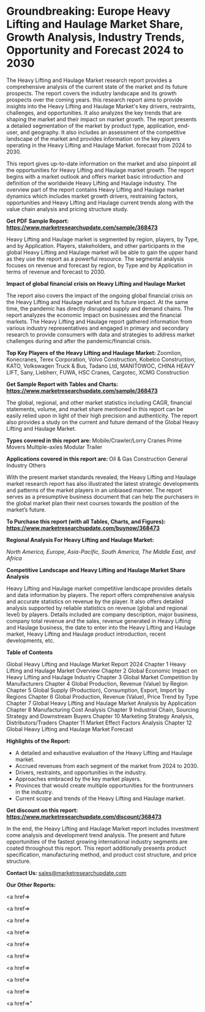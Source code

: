 # Groundbreaking: Europe Heavy Lifting and Haulage Market Share, Growth Analysis, Industry Trends, Opportunity and Forecast 2024 to 2030

The Heavy Lifting and Haulage Market research report provides a comprehensive analysis of the current state of the market and its future prospects. The report covers the industry landscape and its growth prospects over the coming years. this research report aims to provide insights into the Heavy Lifting and Haulage Market's key drivers, restraints, challenges, and opportunities. It also analyzes the key trends that are shaping the market and their impact on market growth. The report presents a detailed segmentation of the market by product type, application, end-user, and geography. It also includes an assessment of the competitive landscape of the market and provides information on the key players operating in the Heavy Lifting and Haulage Market. forecast from 2024 to 2030.

This report gives up-to-date information on the market and also pinpoint all the opportunities for Heavy Lifting and Haulage market growth. The report begins with a market outlook and offers market basic introduction and definition of the worldwide Heavy Lifting and Haulage industry. The overview part of the report contains Heavy Lifting and Haulage market dynamics which includes market growth drivers, restraining factors, opportunities and Heavy Lifting and Haulage current trends along with the value chain analysis and pricing structure study.

<strong><b>Get PDF Sample Report: <a href=https://www.marketresearchupdate.com/sample/368473>https://www.marketresearchupdate.com/sample/368473</a></b></strong>

Heavy Lifting and Haulage market is segmented by region, players, by Type, and by Application. Players, stakeholders, and other participants in the global Heavy Lifting and Haulage market will be able to gain the upper hand as they use the report as a powerful resource. The segmental analysis focuses on revenue and forecast by region, by Type and by Application in terms of revenue and forecast to 2030.

<strong><b>Impact of global financial crisis on Heavy Lifting and Haulage Market</b></strong>

The report also covers the impact of the ongoing global financial crisis on the Heavy Lifting and Haulage market and its future impact. At the same time, the pandemic has directly disrupted supply and demand chains. The report analyzes the economic impact on businesses and the financial markets. The Heavy Lifting and Haulage report gathered information from various industry representatives and engaged in primary and secondary research to provide consumers with data and strategies to address market challenges during and after the pandemic/financial crisis.

<strong><b>Top Key Players of the Heavy Lifting and Haulage Market:
</b></strong>Zoomlion, Konecranes, Terex Corporation, Volvo Construction, Kobelco Construction, KATO, Volkswagen Truck & Bus, Tadano Ltd, MANITOWOC, CHINA HEAVY LIFT, Sany, Liebherr, FUWA, HSC Cranes, Cargotec, XCMG Construction<strong><b>
</b></strong>

<strong><b>Get Sample Report with Tables and Charts: <a href=https://www.marketresearchupdate.com/sample/368473>https://www.marketresearchupdate.com/sample/368473</a></b></strong>

The global, regional, and other market statistics including CAGR, financial statements, volume, and market share mentioned in this report can be easily relied upon in light of their high precision and authenticity. The report also provides a study on the current and future demand of the Global Heavy Lifting and Haulage Market.

<strong><b>Types covered in this report are:
</b></strong>Mobile/Crawler/Lorry Cranes
Prime Movers
Multiple-axles Modular Trailer<strong><b>
</b></strong>

<strong><b>Applications covered in this report are:
</b></strong>Oil & Gas
Construction
General Industry
Others<strong><b>
</b></strong>

With the present market standards revealed, the Heavy Lifting and Haulage market research report has also illustrated the latest strategic developments and patterns of the market players in an unbiased manner. The report serves as a presumptive business document that can help the purchasers in the global market plan their next courses towards the position of the market’s future.

<strong><b>To Purchase this report (with all Tables, Charts, and Figures): <a href=https://www.marketresearchupdate.com/buynow/368473>https://www.marketresearchupdate.com/buynow/368473</a></b></strong>

<strong><b>Regional Analysis For Heavy Lifting and Haulage Market:</b></strong>

<em><i>North America, Europe, Asia-Pacific, South America, The Middle East, and Africa</i></em>

<strong><b>Competitive Landscape and Heavy Lifting and Haulage Market Share Analysis</b></strong>

Heavy Lifting and Haulage market competitive landscape provides details and data information by players. The report offers comprehensive analysis and accurate statistics on revenue by the player. It also offers detailed analysis supported by reliable statistics on revenue (global and regional level) by players. Details included are company description, major business, company total revenue and the sales, revenue generated in Heavy Lifting and Haulage business, the date to enter into the Heavy Lifting and Haulage market, Heavy Lifting and Haulage product introduction, recent developments, etc.

<strong><b>Table of Contents</b></strong>

Global Heavy Lifting and Haulage Market Report 2024
Chapter 1 Heavy Lifting and Haulage Market Overview
Chapter 2 Global Economic Impact on Heavy Lifting and Haulage Industry
Chapter 3 Global Market Competition by Manufacturers
Chapter 4 Global Production, Revenue (Value) by Region
Chapter 5 Global Supply (Production), Consumption, Export, Import by Regions
Chapter 6 Global Production, Revenue (Value), Price Trend by Type
Chapter 7 Global Heavy Lifting and Haulage Market Analysis by Application
Chapter 8 Manufacturing Cost Analysis
Chapter 9 Industrial Chain, Sourcing Strategy and Downstream Buyers
Chapter 10 Marketing Strategy Analysis, Distributors/Traders
Chapter 11 Market Effect Factors Analysis
Chapter 12 Global Heavy Lifting and Haulage Market Forecast

<strong><b>Highlights of the Report:</b></strong>

- A detailed and exhaustive evaluation of the Heavy Lifting and Haulage market.
- Accrued revenues from each segment of the market from 2024 to 2030.
- Drivers, restraints, and opportunities in the industry.
- Approaches embraced by the key market players.
- Provinces that would create multiple opportunities for the frontrunners in the industry.
- Current scope and trends of the Heavy Lifting and Haulage market.

<strong><b>Get discount on this report: <a href=https://www.marketresearchupdate.com/discount/368473>https://www.marketresearchupdate.com/discount/368473</a></b></strong>

In the end, the Heavy Lifting and Haulage Market report includes investment come analysis and development trend analysis. The present and future opportunities of the fastest growing international industry segments are coated throughout this report. This report additionally presents product specification, manufacturing method, and product cost structure, and price structure.

<strong><b>Contact Us:
</b></strong>sales@marketresearchupdate.com

<strong>Our Other Reports:</strong>

<a href=></a>

<a href=></a>

<a href=></a>

<a href=></a>

<a href=></a>

<a href=></a>

<a href=></a>

<a href=></a>

<a href=></a>

<a href=></a>"
